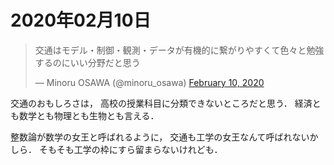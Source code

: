 # 2020年02月10日 

<blockquote class="twitter-tweet"><p lang="ja" dir="ltr">交通はモデル・制御・観測・データが有機的に繋がりやすくて色々と勉強するのにいい分野だと思う</p>&mdash; Minoru OSAWA (@minoru_osawa) <a href="https://twitter.com/minoru_osawa/status/1226692455161942017?ref_src=twsrc%5Etfw">February 10, 2020</a></blockquote> <script async src="https://platform.twitter.com/widgets.js" charset="utf-8"></script>


交通のおもしろさは，
高校の授業科目に分類できないところだと思う．
経済とも数学とも物理とも生物とも言える．


整数論が数学の女王と呼ばれるように，
交通も工学の女王なんて呼ばれないかしら．
そもそも工学の枠にすら留まらないけれども．
